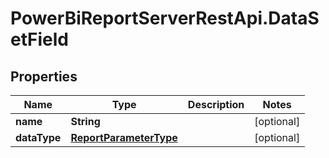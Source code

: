 # PowerBiReportServerRestApi.DataSetField

## Properties
Name | Type | Description | Notes
------------ | ------------- | ------------- | -------------
**name** | **String** |  | [optional] 
**dataType** | [**ReportParameterType**](ReportParameterType.md) |  | [optional] 


